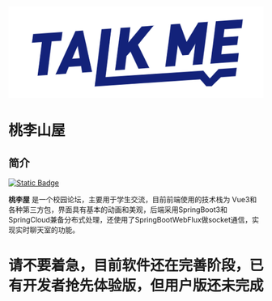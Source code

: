 ![talk me](./public/talk-me.png)

# 桃李山屋



## 简介
[![Static Badge](https://img.shields.io/badge/license-MIT-bule)](./LICENSE)



**桃李屋**  是一个校园论坛，主要用于学生交流，目前前端使用的技术栈为 Vue3和各种第三方包，界面具有基本的动画和美观，后端采用SpringBoot3和SpringCloud兼备分布式处理，还使用了SpringBootWebFlux做socket通信，实现实时聊天室的功能。



# 请不要着急，目前软件还在完善阶段，已有开发者抢先体验版，但用户版还未完成
